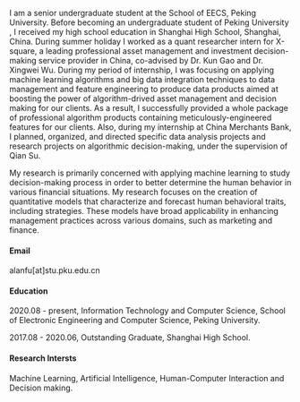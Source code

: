 I am a senior undergraduate student at the School of EECS, Peking University. Before becoming an undergraduate student of Peking University , I received my high school education in Shanghai High School, Shanghai, China. During summer holiday I worked as a quant researcher intern for X-square, a leading professional asset management and investment decision-making service provider in China, co-advised by Dr. Kun Gao and Dr. Xingwei Wu. During my period of internship, I was focusing on applying machine learning algorithms and big data integration techniques to data management and feature engineering to produce data products aimed at boosting the power of algorithm-drived asset management and decision making for our clients. As a result, I successfully provided a whole package of professional algorithm products containing meticulously-engineered features for our clients. Also, during my internship at China Merchants Bank, I planned, organized, and directed specific data analysis projects and research projects on algorithmic decision-making, under the supervision of Qian Su.


My research is primarily concerned with applying machine learning to study decision-making process in order to better determine the human behavior in various financial situations. My research focuses on the creation of quantitative models that characterize and forecast human behavioral traits, including strategies. These models have broad applicability in enhancing management practices across various domains, such as marketing and finance.

#### Email
alanfu[at]stu.pku.edu.cn

#### Education
2020.08 - present, Information Technology and Computer Science, School of Electronic Engineering and Computer Science, Peking University.

2017.08 - 2020.06, Outstanding Graduate, Shanghai High School.

#### Research Intersts
Machine Learning, Artificial Intelligence, Human-Computer Interaction and Decision making.
